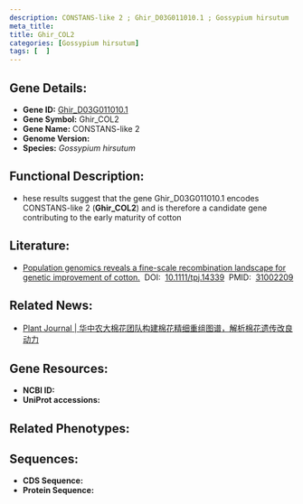 ```yaml
---
description: CONSTANS-like 2 ; Ghir_D03G011010.1 ; Gossypium hirsutum
meta_title:
title: Ghir_COL2
categories: [Gossypium hirsutum]
tags: [  ]
---
```


## Gene Details:
- **Gene ID:**	[Ghir_D03G011010.1]()
- **Gene Symbol:** Ghir_COL2
- **Gene Name:** CONSTANS-like 2
- **Genome Version:** []()
- **Species:** *Gossypium hirsutum*

## Functional Description:
   - hese results suggest that the gene Ghir_D03G011010.1 encodes CONSTANS-like 2 (**Ghir_COL2**) and is therefore a candidate gene contributing to the early maturity of cotton 

## Literature:
   - [Population genomics reveals a fine-scale recombination landscape for genetic improvement of cotton.]( https://onlinelibrary.wiley.com/doi/10.1111/tpj.14339)&nbsp;&nbsp;DOI:&nbsp;&nbsp;[10.1111/tpj.14339](https://onlinelibrary.wiley.com/doi/10.1111/tpj.14339)&nbsp;&nbsp;PMID:&nbsp;&nbsp;[31002209](https://pubmed.ncbi.nlm.nih.gov/31002209/)

## Related News:
   - [Plant Journal | 华中农大棉花团队构建棉花精细重组图谱，解析棉花遗传改良动力](https://mp.weixin.qq.com/s?__biz=Mzg3MDEwNDEyMg==&mid=2247484235&idx=1&sn=9124cf19290b28aa60c54df393df8751&chksm=ce93ae1ef9e4270806e975c8593a016812571337d3fedf80463b02cfc429cd470c331215b429&scene=27#wechat_redirect)

## Gene Resources:
- **NCBI ID:** [](https://www.ncbi.nlm.nih.gov/gene/?term=)
- **UniProt accessions:** [](https://www.uniprot.org/uniprotkb//entry)

## Related Phenotypes:


## Sequences:
- **CDS Sequence:**
- **Protein Sequence:**
